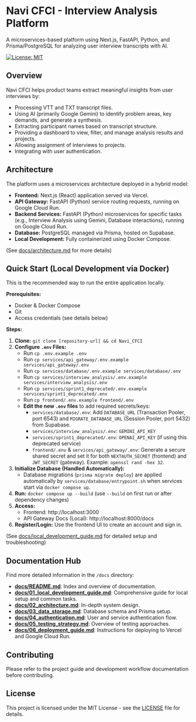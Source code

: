 # Navi CFCI - Interview Analysis Platform

A microservices-based platform using Next.js, FastAPI, Python, and Prisma/PostgreSQL for analyzing user interview transcripts with AI.

[![License: MIT](https://img.shields.io/badge/License-MIT-yellow.svg)](https://opensource.org/licenses/MIT)

## Overview

Navi CFCI helps product teams extract meaningful insights from user interviews by:

*   Processing VTT and TXT transcript files.
*   Using AI (primarily Google Gemini) to identify problem areas, key demands, and generate a synthesis.
*   Extracting participant names based on transcript structure.
*   Providing a dashboard to view, filter, and manage analysis results and projects.
*   Allowing assignment of interviews to projects.
*   Integrating with user authentication.

## Architecture

The platform uses a microservices architecture deployed in a hybrid model:

*   **Frontend:** Next.js (React) application served via Vercel.
*   **API Gateway:** FastAPI (Python) service routing requests, running on Google Cloud Run.
*   **Backend Services:** FastAPI (Python) microservices for specific tasks (e.g., Interview Analysis using Gemini, Database interactions), running on Google Cloud Run.
*   **Database:** PostgreSQL managed via Prisma, hosted on Supabase.
*   **Local Development:** Fully containerized using Docker Compose.

(See [docs/architecture.md](docs/02_architecture.md) for more details)

## Quick Start (Local Development via Docker)

This is the recommended way to run the entire application locally.

**Prerequisites:**

*   Docker & Docker Compose
*   Git
*   Access credentials (see details below)

**Steps:**

1.  **Clone:** `git clone [repository-url] && cd Navi_CFCI`
2.  **Configure `.env` Files:**
    *   Run `cp .env.example .env`
    *   Run `cp services/api_gateway/.env.example services/api_gateway/.env`
    *   Run `cp services/database/.env.example services/database/.env`
    *   Run `cp services/interview_analysis/.env.example services/interview_analysis/.env`
    *   Run `cp services/sprint1_deprecated/.env.example services/sprint1_deprecated/.env`
    *   Run `cp frontend/.env.example frontend/.env`
    *   **Edit the new `.env` files** to add required secrets/keys:
        *   `services/database/.env`: Add `DATABASE_URL` (Transaction Pooler, port 6543) and `MIGRATE_DATABASE_URL` (Session Pooler, port 5432) from Supabase.
        *   `services/interview_analysis/.env`: `GEMINI_API_KEY`
        *   `services/sprint1_deprecated/.env`: `OPENAI_API_KEY` (if using this deprecated service)
        *   `frontend/.env` & `services/api_gateway/.env`: Generate a secure shared secret and set it for both `NEXTAUTH_SECRET` (frontend) and `JWT_SECRET` (gateway). Example: `openssl rand -hex 32`.
3.  **Initialize Database (Handled Automatically):**
    *   Database migrations (`prisma migrate deploy`) are applied automatically by `services/database/entrypoint.sh` when services start via `docker compose up`.
4.  **Run:** `docker compose up --build` (use `--build` on first run or after dependency changes)
5.  **Access:**
    *   Frontend: http://localhost:3000
    *   API Gateway Docs (Local): http://localhost:8000/docs
6.  **Register/Login:** Use the frontend UI to create an account and sign in.

(See [docs/local_development_guide.md](docs/local_development_guide.md) for detailed setup and troubleshooting)

## Documentation Hub

Find more detailed information in the `/docs` directory:

*   [**docs/README.md**](docs/README.md): Index and overview of documentation.
*   [**docs/01_local_development_guide.md**](docs/01_local_development_guide.md): Comprehensive guide for local setup and common tasks.
*   [**docs/02_architecture.md**](docs/02_architecture.md): In-depth system design.
*   [**docs/03_data_storage.md**](docs/03_data_storage.md): Database schema and Prisma setup.
*   [**docs/04_authentication.md**](docs/04_authentication.md): User and service authentication flow.
*   [**docs/05_testing_strategy.md**](docs/05_testing_strategy.md): Overview of testing approaches.
*   [**docs/06_deployment_guide.md**](docs/06_deployment_guide.md): Instructions for deploying to Vercel and Google Cloud Run.

## Contributing

Please refer to the project guide and development workflow documentation before contributing.

## License

This project is licensed under the MIT License - see the [LICENSE](LICENSE) file for details.